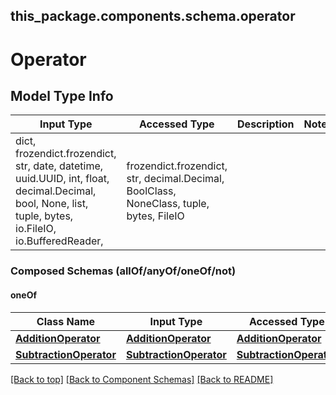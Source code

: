 <a name="top"></a>
## this_package.components.schema.operator
# Operator

## Model Type Info
Input Type | Accessed Type | Description | Notes
------------ | ------------- | ------------- | -------------
dict, frozendict.frozendict, str, date, datetime, uuid.UUID, int, float, decimal.Decimal, bool, None, list, tuple, bytes, io.FileIO, io.BufferedReader,  | frozendict.frozendict, str, decimal.Decimal, BoolClass, NoneClass, tuple, bytes, FileIO |  |

### Composed Schemas (allOf/anyOf/oneOf/not)
#### oneOf
Class Name | Input Type | Accessed Type | Description | Notes
------------- | ------------- | ------------- | ------------- | -------------
[**AdditionOperator**](addition_operator.AdditionOperator.md) | [**AdditionOperator**](addition_operator.AdditionOperator.md) | [**AdditionOperator**](addition_operator.AdditionOperator.md) |  |
[**SubtractionOperator**](subtraction_operator.SubtractionOperator.md) | [**SubtractionOperator**](subtraction_operator.SubtractionOperator.md) | [**SubtractionOperator**](subtraction_operator.SubtractionOperator.md) |  |

[[Back to top]](#top) [[Back to Component Schemas]](../../../README.md#Component-Schemas) [[Back to README]](../../../README.md)